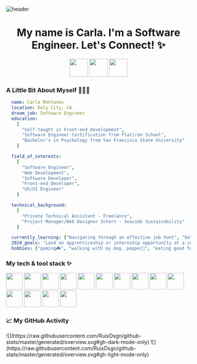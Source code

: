 ![header](https://capsule-render.vercel.app/api?type=soft&color=auto&height=300&section=header&text=Hi%20Everyone!🙋🏻‍♀️&fontSize=50&animation=twinkling)

<h1 align='center'>My name is Carla. I'm a Software Engineer. Let's Connect! ✨</h1>
<div align='center'>
  <a href='https://www.linkedin.com/in/carla-montanes-018670102/'><img src='https://upload.wikimedia.org/wikipedia/commons/thumb/f/f8/LinkedIn_icon_circle.svg/768px-LinkedIn_icon_circle.svg.png' height='50'/></a>
  <a href='https://www.instagram.com/rui.code/'><img src='https://png.pngtree.com/png-clipart/20180626/ourmid/pngtree-instagram-icon-instagram-logo-png-image_3584852.png' height='50'/></a>
  <a href='https://medium.com/@ruixdsgn'><img src='https://cdn.freebiesupply.com/images/large/2x/medium-icon-white-on-black.png' height='50'/></a>
</div>

<h3>A Little Bit About Myself 👩🏻‍💻</h3>

```yaml
  name: Carla Montanes
  location: Daly City, CA
  dream_job: Software Engineer
  education:
    [
      "Self-taught in Front-end Development",
      "Software Engineer Certification from Flatiron School",
      "Bachelor's in Psychology from San Francisco State University"
    ]

  field_of_interests:
    [
      "Software Engineer",
      "Web Development",
      "Software Developer",
      "Front-end Developer",
      "UX/UI Engineer"
    ]

  technical_background:
    [
      "Private Technical Assistant - Freelance",
      "Project Manager/Web Designer Intern - Seaside Sustainability"
    ]

  currently_learning: ["Navigating through an effective job hunt", "Data Structures & Algorithms", "Deployment", "Networking"]
  2024_goals: "Land an apprenticeship or internship opportunity at a company that invests inexperienced software engineers"
  hobbies: ["gaming🎮", "walking with my dog, pepper🐶", "eating good food🍣"]
```

<h3>My tech & tool stack ✨</h3>
<p align='left'>
  <img src="https://cdn.jsdelivr.net/gh/devicons/devicon/icons/vscode/vscode-original.svg" height='45' width='45' />
  <img src="https://cdn.jsdelivr.net/gh/devicons/devicon/icons/javascript/javascript-original.svg" height='45' width='45' />
  <img src="https://cdn.jsdelivr.net/gh/devicons/devicon/icons/html5/html5-original.svg" height='45' width='45'/>
  <img src="https://cdn.jsdelivr.net/gh/devicons/devicon/icons/css3/css3-original.svg" height='45' width='45'/>
  <img src="https://cdn.jsdelivr.net/gh/devicons/devicon/icons/python/python-original.svg" height='45' width='45'/>
  <img src="https://cdn.jsdelivr.net/gh/devicons/devicon/icons/bootstrap/bootstrap-original.svg" height='45' width='45'/>
  <img src="https://cdn.jsdelivr.net/gh/devicons/devicon/icons/flask/flask-original.svg" height='45' width='45' />
  <img src="https://cdn.jsdelivr.net/gh/devicons/devicon/icons/react/react-original.svg" height='45' width='45'/>
  <img src="https://cdn.jsdelivr.net/gh/devicons/devicon/icons/nodejs/nodejs-original.svg" height='45' width='45'/>
  <img src="https://cdn.jsdelivr.net/gh/devicons/devicon/icons/npm/npm-original-wordmark.svg" height='45' width='45'/>
  <img src="https://cdn.jsdelivr.net/gh/devicons/devicon/icons/sqlite/sqlite-original.svg" height='45' width='45'/>
  <img src="https://cdn.jsdelivr.net/gh/devicons/devicon/icons/sqlalchemy/sqlalchemy-original.svg" height='45' width='45' />
  <img src="https://cdn.jsdelivr.net/gh/devicons/devicon/icons/ubuntu/ubuntu-plain.svg" height='45' width='45'/>
  <img src="https://cdn.jsdelivr.net/gh/devicons/devicon/icons/figma/figma-original.svg" height='45' width='45' /> 
</p>

<h3>📈 My GitHub Activity</h3>
![](https://raw.githubusercontent.com/RuixDsgn/github-stats/master/generated/overview.svg#gh-dark-mode-only)
![](https://raw.githubusercontent.com/RuixDsgn/github-stats/master/generated/overview.svg#gh-light-mode-only)


